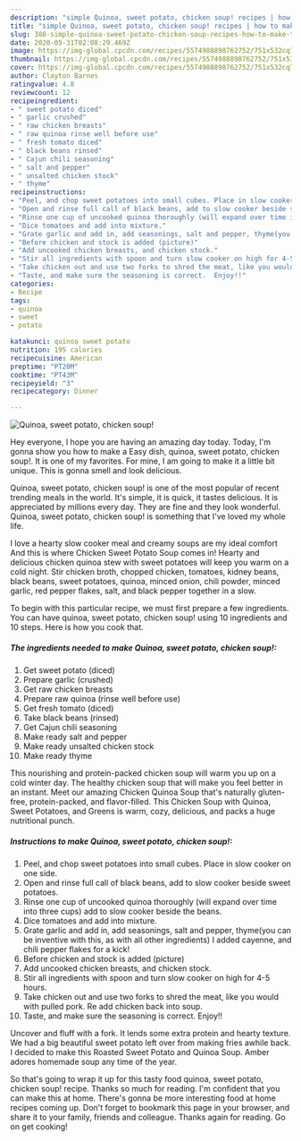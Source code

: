 ```yaml
---
description: "simple Quinoa, sweet potato, chicken soup! recipes | how to make the best Quinoa, sweet potato, chicken soup!"
title: "simple Quinoa, sweet potato, chicken soup! recipes | how to make the best Quinoa, sweet potato, chicken soup!"
slug: 388-simple-quinoa-sweet-potato-chicken-soup-recipes-how-to-make-the-best-quinoa-sweet-potato-chicken-soup
date: 2020-05-31T02:08:29.469Z
image: https://img-global.cpcdn.com/recipes/5574988898762752/751x532cq70/quinoa-sweet-potato-chicken-soup-recipe-main-photo.jpg
thumbnail: https://img-global.cpcdn.com/recipes/5574988898762752/751x532cq70/quinoa-sweet-potato-chicken-soup-recipe-main-photo.jpg
cover: https://img-global.cpcdn.com/recipes/5574988898762752/751x532cq70/quinoa-sweet-potato-chicken-soup-recipe-main-photo.jpg
author: Clayton Barnes
ratingvalue: 4.8
reviewcount: 12
recipeingredient:
- " sweet potato diced"
- " garlic crushed"
- " raw chicken breasts"
- " raw quinoa rinse well before use"
- " fresh tomato diced"
- " black beans rinsed"
- " Cajun chili seasoning"
- " salt and pepper"
- " unsalted chicken stock"
- " thyme"
recipeinstructions:
- "Peel, and chop sweet potatoes into small cubes. Place in slow cooker on one side."
- "Open and rinse full call of black beans, add to slow cooker beside sweet potatoes."
- "Rinse one cup of uncooked quinoa thoroughly (will expand over time into three cups) add to slow cooker beside the beans."
- "Dice tomatoes and add into mixture."
- "Grate garlic and add in, add seasonings, salt and pepper, thyme(you can be inventive with this, as with all other ingredients) I added cayenne, and chili pepper flakes for a kick!"
- "Before chicken and stock is added (picture)"
- "Add uncooked chicken breasts, and chicken stock."
- "Stir all ingredients with spoon and turn slow cooker on high for 4-5 hours."
- "Take chicken out and use two forks to shred the meat, like you would with pulled pork. Re add chicken back into soup."
- "Taste, and make sure the seasoning is correct.  Enjoy!!"
categories:
- Recipe
tags:
- quinoa
- sweet
- potato

katakunci: quinoa sweet potato 
nutrition: 195 calories
recipecuisine: American
preptime: "PT20M"
cooktime: "PT43M"
recipeyield: "3"
recipecategory: Dinner

---
```



![Quinoa, sweet potato, chicken soup!](https://img-global.cpcdn.com/recipes/5574988898762752/751x532cq70/quinoa-sweet-potato-chicken-soup-recipe-main-photo.jpg)

Hey everyone, I hope you are having an amazing day today. Today, I'm gonna show you how to make a Easy dish, quinoa, sweet potato, chicken soup!. It is one of my favorites. For mine, I am going to make it a little bit unique. This is gonna smell and look delicious.

Quinoa, sweet potato, chicken soup! is one of the most popular of recent trending meals in the world. It's simple, it is quick, it tastes delicious. It is appreciated by millions every day. They are fine and they look wonderful. Quinoa, sweet potato, chicken soup! is something that I've loved my whole life.

I love a hearty slow cooker meal and creamy soups are my ideal comfort And this is where Chicken Sweet Potato Soup comes in! Hearty and delicious chicken quinoa stew with sweet potatoes will keep you warm on a cold night. Stir chicken broth, chopped chicken, tomatoes, kidney beans, black beans, sweet potatoes, quinoa, minced onion, chili powder, minced garlic, red pepper flakes, salt, and black pepper together in a slow.


To begin with this particular recipe, we must first prepare a few ingredients. You can have quinoa, sweet potato, chicken soup! using 10 ingredients and 10 steps. Here is how you cook that.

<!--inarticleads1-->

##### The ingredients needed to make Quinoa, sweet potato, chicken soup!:

1. Get  sweet potato (diced)
1. Prepare  garlic (crushed)
1. Get  raw chicken breasts
1. Prepare  raw quinoa (rinse well before use)
1. Get  fresh tomato (diced)
1. Take  black beans (rinsed)
1. Get  Cajun chili seasoning
1. Make ready  salt and pepper
1. Make ready  unsalted chicken stock
1. Make ready  thyme


This nourishing and protein-packed chicken soup will warm you up on a cold winter day. The healthy chicken soup that will make you feel better in an instant. Meet our amazing Chicken Quinoa Soup that&#39;s naturally gluten-free, protein-packed, and flavor-filled. This Chicken Soup with Quinoa, Sweet Potatoes, and Greens is warm, cozy, delicious, and packs a huge nutritional punch. 

<!--inarticleads2-->

##### Instructions to make Quinoa, sweet potato, chicken soup!:

1. Peel, and chop sweet potatoes into small cubes. Place in slow cooker on one side.
1. Open and rinse full call of black beans, add to slow cooker beside sweet potatoes.
1. Rinse one cup of uncooked quinoa thoroughly (will expand over time into three cups) add to slow cooker beside the beans.
1. Dice tomatoes and add into mixture.
1. Grate garlic and add in, add seasonings, salt and pepper, thyme(you can be inventive with this, as with all other ingredients) I added cayenne, and chili pepper flakes for a kick!
1. Before chicken and stock is added (picture)
1. Add uncooked chicken breasts, and chicken stock.
1. Stir all ingredients with spoon and turn slow cooker on high for 4-5 hours.
1. Take chicken out and use two forks to shred the meat, like you would with pulled pork. Re add chicken back into soup.
1. Taste, and make sure the seasoning is correct.  Enjoy!!


Uncover and fluff with a fork. It lends some extra protein and hearty texture. We had a big beautiful sweet potato left over from making fries awhile back. I decided to make this Roasted Sweet Potato and Quinoa Soup. Amber adores homemade soup any time of the year. 

So that's going to wrap it up for this tasty food quinoa, sweet potato, chicken soup! recipe. Thanks so much for reading. I'm confident that you can make this at home. There's gonna be more interesting food at home recipes coming up. Don't forget to bookmark this page in your browser, and share it to your family, friends and colleague. Thanks again for reading. Go on get cooking!
